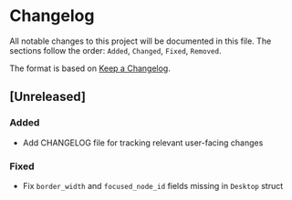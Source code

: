# Changelog

All notable changes to this project will be documented in this file. The
sections follow the order: `Added`, `Changed`, `Fixed`, `Removed`.

The format is based on [Keep a
Changelog](https://keepachangelog.com/en/1.0.0/).

## [Unreleased]

### Added

- Add CHANGELOG file for tracking relevant user-facing changes

### Fixed

- Fix `border_width` and `focused_node_id` fields missing in `Desktop` struct